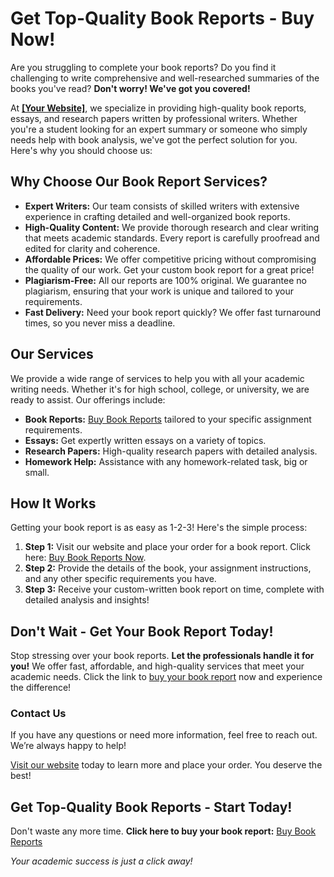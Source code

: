 # Get Top-Quality Book Reports - Buy Now!

Are you struggling to complete your book reports? Do you find it challenging to write comprehensive and well-researched summaries of the books you've read? **Don't worry! We've got you covered!**

At **[[Your Website]](https://tinyurl.com/topessay?keyword=buy+book+reports)**, we specialize in providing high-quality book reports, essays, and research papers written by professional writers. Whether you're a student looking for an expert summary or someone who simply needs help with book analysis, we've got the perfect solution for you. Here's why you should choose us:

## Why Choose Our Book Report Services?

- **Expert Writers:** Our team consists of skilled writers with extensive experience in crafting detailed and well-organized book reports.
- **High-Quality Content:** We provide thorough research and clear writing that meets academic standards. Every report is carefully proofread and edited for clarity and coherence.
- **Affordable Prices:** We offer competitive pricing without compromising the quality of our work. Get your custom book report for a great price!
- **Plagiarism-Free:** All our reports are 100% original. We guarantee no plagiarism, ensuring that your work is unique and tailored to your requirements.
- **Fast Delivery:** Need your book report quickly? We offer fast turnaround times, so you never miss a deadline.

## Our Services

We provide a wide range of services to help you with all your academic writing needs. Whether it's for high school, college, or university, we are ready to assist. Our offerings include:

- **Book Reports:** [Buy Book Reports](https://tinyurl.com/topessay?keyword=buy+book+reports) tailored to your specific assignment requirements.
- **Essays:** Get expertly written essays on a variety of topics.
- **Research Papers:** High-quality research papers with detailed analysis.
- **Homework Help:** Assistance with any homework-related task, big or small.

## How It Works

Getting your book report is as easy as 1-2-3! Here's the simple process:

1. **Step 1:** Visit our website and place your order for a book report. Click here: [Buy Book Reports Now](https://tinyurl.com/topessay?keyword=buy+book+reports).
2. **Step 2:** Provide the details of the book, your assignment instructions, and any other specific requirements you have.
3. **Step 3:** Receive your custom-written book report on time, complete with detailed analysis and insights!

## Don't Wait - Get Your Book Report Today!

Stop stressing over your book reports. **Let the professionals handle it for you!** We offer fast, affordable, and high-quality services that meet your academic needs. Click the link to [buy your book report](https://tinyurl.com/topessay?keyword=buy+book+reports) now and experience the difference!

### Contact Us

If you have any questions or need more information, feel free to reach out. We’re always happy to help!

[Visit our website](https://tinyurl.com/topessay?keyword=buy+book+reports) today to learn more and place your order. You deserve the best!

## Get Top-Quality Book Reports - Start Today!

Don't waste any more time. **Click here to buy your book report:** [Buy Book Reports](https://tinyurl.com/topessay?keyword=buy+book+reports)

_Your academic success is just a click away!_
